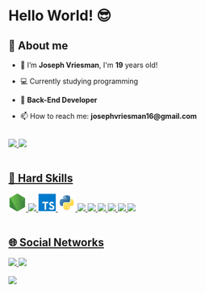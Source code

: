 <h1> Hello World! 😎

<!-- <img align="right" width="10%" src="https://github.com/MaikolSantos/image/blob/main/standard.gif?raw=true"> </h1> -->

<br>

<h2> 📑 About me </h2>

* <p> 🤘 I’m <strong>Joseph Vriesman</strong>, I'm <strong>19</strong> years old!</p>
* <p> 💻 Currently studying programming </p>
* <p> 🎯 <strong>Back-End Developer</strong></p>
* <p> 📫 How to reach me: <strong>josephvriesman16@gmail.com</strong></p>

<br>

<div>
  <a href="https://github.com/Joseph18CV">
  <img height="180em" src="https://github-readme-stats.vercel.app/api?username=Joseph18CV&show_icons=true&theme=dark&include_all_commits=true&count_private=true"/>
  <img height="180em" src="https://github-readme-stats.vercel.app/api/top-langs/?username=Joseph18CV&layout=compact&langs_count=8&theme=dark"/>
</div> 

<br>

<h2> 💪 Hard Skills  </h2>

<div style="display: inline_block">
   <img width="35" src="https://raw.githubusercontent.com/devicons/devicon/master/icons/nodejs/nodejs-original.svg">
   <img width="35" src="https://cdn.jsdelivr.net/gh/devicons/devicon/icons/express/express-original.svg">
   <img width="35" src="https://raw.githubusercontent.com/devicons/devicon/master/icons/typescript/typescript-plain.svg">
   <img width="35" src="https://raw.githubusercontent.com/devicons/devicon/master/icons/python/python-original.svg">
   <img width="35" src="https://cdn.jsdelivr.net/gh/devicons/devicon/icons/django/django-plain.svg" />
   <img width="35" src="https://cdn.jsdelivr.net/gh/devicons/devicon/icons/java/java-original.svg" />
   <img width="35" src="https://cdn.jsdelivr.net/gh/devicons/devicon/icons/spring/spring-original.svg" />
   <img width="35" src="https://cdn.jsdelivr.net/gh/devicons/devicon/icons/postgresql/postgresql-original.svg" />
   <img width="35" src="https://cdn.jsdelivr.net/gh/devicons/devicon/icons/mysql/mysql-original.svg" />
   <img width="35" src="https://cdn.jsdelivr.net/gh/devicons/devicon/icons/docker/docker-original.svg" />
</div>

<br>

<h2> 🌐 Social Networks </h2>

<a href="https://www.linkedin.com/in/josephvriesman/" target="_blank">
 <img src="https://img.shields.io/badge/-LinkedIn-%230077B5?style=for-the-badge&logo=linkedin&logoColor=white">
</a>
<a href ="mailto:josephvriesman16@gmail.com">
 <img src="https://img.shields.io/badge/-Gmail-%23333?style=for-the-badge&logo=gmail&logoColor=white">
</a>
<br>
<br>
    <img src="https://i.pinimg.com/originals/50/c5/f1/50c5f1847013012ee0f25f67fdddb8d9.gif"/>
<br>
<br>
<br>
<br>

